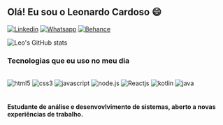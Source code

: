 

## Olá! Eu sou o Leonardo Cardoso 😄

[![Linkedin](https://img.shields.io/badge/LinkedIn-0077B5?style=for-the-badge&logo=linkedin&logoColor=white
)](https://www.linkedin.com/in/leonardo-cardoso-598007231/)
[![Whatsapp](https://img.shields.io/badge/WhatsApp-25D366?style=for-the-badge&logo=whatsapp&logoColor=white)](https://wa.me/5553999973072)
[![Behance](https://img.shields.io/badge/Behance-0054F7?style=for-the-badge&logo=behance&logoColor=white)](https://www.behance.net/leocardoso6)

![Leo's GitHub stats](https://github-readme-stats.vercel.app/api?username=LeoCardos&show_icons=true&theme=synthwave)

### Tecnologias que eu uso no meu dia

<div style="display: inline_block"><br/>
    <img aling="center" alt="html5" src="https://img.shields.io/badge/HTML5-E34F26?style=for-the-badge&logo=html5&logoColor=white">
    <img aling="center" alt="css3" src="https://img.shields.io/badge/CSS3-1572B6?style=for-the-badge&logo=css3&logoColor=white">
    <img aling="center" alt="javascript" src="https://img.shields.io/badge/JavaScript-F7DF1E?style=for-the-badge&logo=javascript&logoColor=black">
    <img aling="center" alt="node.js" src="https://img.shields.io/badge/Node.js-43853D?style=for-the-badge&logo=node.js&logoColor=white">
    <img aling="center" alt="Reactjs" src="https://img.shields.io/badge/React-20232A?style=for-the-badge&logo=react&logoColor=61DAFB">
    <img aling="center" alt="kotlin" src="https://img.shields.io/badge/Kotlin-0095D5?&style=for-the-badge&logo=kotlin&logoColor=white">
    <img aling="center" alt="java" src="https://img.shields.io/badge/Java-ED8B00?style=for-the-badge&logo=java&logoColor=white">
</div><br/>

#### Estudante de análise e desenvovlvimento de sistemas, aberto a novas experiências de trabalho.
